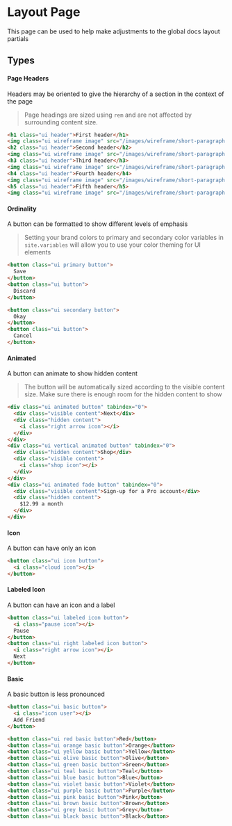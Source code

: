 # Layout Page

This page can be used to help make adjustments to the global docs layout partials

## Types

#### Page Headers
Headers may be oriented to give the hierarchy of a section in the context of the page
> Page headings are sized using `rem` and are not affected by surrounding content size.
```html
<h1 class="ui header">First header</h1>
<img class="ui wireframe image" src="/images/wireframe/short-paragraph.png">
<h2 class="ui header">Second header</h2>
<img class="ui wireframe image" src="/images/wireframe/short-paragraph.png">
<h3 class="ui header">Third header</h3>
<img class="ui wireframe image" src="/images/wireframe/short-paragraph.png">
<h4 class="ui header">Fourth header</h4>
<img class="ui wireframe image" src="/images/wireframe/short-paragraph.png">
<h5 class="ui header">Fifth header</h5>
<img class="ui wireframe image" src="/images/wireframe/short-paragraph.png">
```

#### Ordinality
A button can be formatted to show different levels of emphasis
> Setting your brand colors to primary and secondary color variables in `site.variables` will allow you to use your color theming for UI elements
```html
<button class="ui primary button">
  Save
</button>
<button class="ui button">
  Discard
</button>
```
```html
<button class="ui secondary button">
  Okay
</button>
<button class="ui button">
  Cancel
</button>
```

#### Animated
A button can animate to show hidden content
> The button will be automatically sized according to the visible content size. Make sure there is enough room for the hidden content to show
```html
<div class="ui animated button" tabindex="0">
  <div class="visible content">Next</div>
  <div class="hidden content">
    <i class="right arrow icon"></i>
  </div>
</div>
<div class="ui vertical animated button" tabindex="0">
  <div class="hidden content">Shop</div>
  <div class="visible content">
    <i class="shop icon"></i>
  </div>
</div>
<div class="ui animated fade button" tabindex="0">
  <div class="visible content">Sign-up for a Pro account</div>
  <div class="hidden content">
    $12.99 a month
  </div>
</div>
```

#### Icon
A button can have only an icon
```html
<button class="ui icon button">
  <i class="cloud icon"></i>
</button>
```

#### Labeled Icon
A button can have an icon and a label
```html
<button class="ui labeled icon button">
  <i class="pause icon"></i>
  Pause
</button>
<button class="ui right labeled icon button">
  <i class="right arrow icon"></i>
  Next
</button>
```

#### Basic
A basic button is less pronounced
```html
<button class="ui basic button">
  <i class="icon user"></i>
  Add Friend
</button>
```
```html
<button class="ui red basic button">Red</button>
<button class="ui orange basic button">Orange</button>
<button class="ui yellow basic button">Yellow</button>
<button class="ui olive basic button">Olive</button>
<button class="ui green basic button">Green</button>
<button class="ui teal basic button">Teal</button>
<button class="ui blue basic button">Blue</button>
<button class="ui violet basic button">Violet</button>
<button class="ui purple basic button">Purple</button>
<button class="ui pink basic button">Pink</button>
<button class="ui brown basic button">Brown</button>
<button class="ui grey basic button">Grey</button>
<button class="ui black basic button">Black</button>
```
